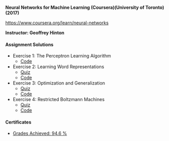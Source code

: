 **Neural Networks for Machine Learning (Coursera)(University of Toronto)(2017)**

https://www.coursera.org/learn/neural-networks

**Instructor: Geoffrey Hinton**

#### Assignment Solutions

* Exercise 1: The Perceptron Learning Algorithm
    * [Code](./Assignment1)
* Exercise 2: Learning Word Representations
    * <a href="./Assignment2/ProgrammingAssignment_2_Learning_Word_Representations_Coursera.pdf" target="_blank">Quiz</a>
    * [Code](./Assignment2)
* Exercise 3: Optimization and Generalization
    * <a href="./Assignment3/Programming assignment 3_ Optimization and generalization _ Coursera.pdf" target="_blank">Quiz</a>
    * [Code](./Assignment3)
* Exercise 4: Restricted Boltzmann Machines
    * <a href="./Assignment4/ProgrammingAssignment_4_Restricted_Boltzmann_Machines_Coursera.pdf" target="_blank">Quiz</a>
    * [Code](./Assignment4)
    

#### Certificates

* [Grades Achieved: 94.6 %](https://kaushikacharya.github.io/documents/course_completion_certificates/Neural_Networks_for_Machine_Learning_FinalGrade.png)
